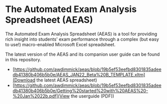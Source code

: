# The Automated Exam Analysis Spreadsheet (AEAS)
The Automated Exam Analysis Spreadsheet (AEAS) is a tool for providing rich insight into students' exam performance through a complex (but easy to use!) macro-enabled Microsoft Excel spreadsheet.

The latest version of the AEAS and its companion user guide can be found in this repository.

- [https://github.com/awdimmick/aeas/blob/19b5ef53eefbd8301835adeedb41380b406b5b0e/AEAS_JAN22_Beta%20B_TEMPLATE.xltm](Download the latest AEAS spreadsheet)
- [https://github.com/awdimmick/aeas/blob/19b5ef53eefbd8301835adeedb41380b406b5b0e/Getting%20started%20with%20AEAS%20-%20Jan%2022b.pdf](View the userguide (PDF))
